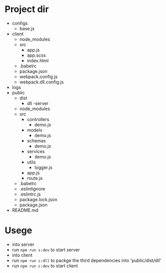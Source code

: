 # Project dir
- configs
    - base.js
- client
    - node_modules
    - src
       - app.js
       - app.scss
       - index.html
    - .babelrc
    - package.json
    - webpack.config.js
    - webpack.dll.config.js
- logs
- public
    - dist
        - dll
-server
    - node_modules
    - src
        - controllers
            - demo.js
        - models
            - demo.js
        - schemas
            - demo.js
        - services
            - demo.js
        - utils
            - logger.js
        - app.js
        - route.js
    - .babelrc
    - .eslintignore
    - .eslintrc.js
    - package.lock.json
    - package.json
- README.md

# Usege
- into server
- run `npm run s:dev` to start server
- into client
- run `npm run c:dll` to packge the third dependencies into 'public/dist/dll' 
- run `npm run c:dev` to start client 